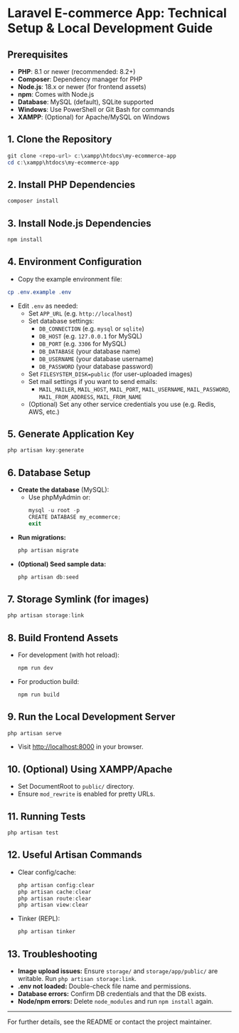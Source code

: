 # Laravel E-commerce App: Technical Setup & Local Development Guide

## Prerequisites
- **PHP**: 8.1 or newer (recommended: 8.2+)
- **Composer**: Dependency manager for PHP
- **Node.js**: 18.x or newer (for frontend assets)
- **npm**: Comes with Node.js
- **Database**: MySQL (default), SQLite supported
- **Windows**: Use PowerShell or Git Bash for commands
- **XAMPP**: (Optional) for Apache/MySQL on Windows

## 1. Clone the Repository
```powershell
git clone <repo-url> c:\xampp\htdocs\my-ecommerce-app
cd c:\xampp\htdocs\my-ecommerce-app
```

## 2. Install PHP Dependencies
```powershell
composer install
```

## 3. Install Node.js Dependencies
```powershell
npm install
```

## 4. Environment Configuration
- Copy the example environment file:
```powershell
cp .env.example .env
```
- Edit `.env` as needed:
  - Set `APP_URL` (e.g. `http://localhost`)
  - Set database settings:
    - `DB_CONNECTION` (e.g. `mysql` or `sqlite`)
    - `DB_HOST` (e.g. `127.0.0.1` for MySQL)
    - `DB_PORT` (e.g. `3306` for MySQL)
    - `DB_DATABASE` (your database name)
    - `DB_USERNAME` (your database username)
    - `DB_PASSWORD` (your database password)
  - Set `FILESYSTEM_DISK=public` (for user-uploaded images)
  - Set mail settings if you want to send emails:
    - `MAIL_MAILER`, `MAIL_HOST`, `MAIL_PORT`, `MAIL_USERNAME`, `MAIL_PASSWORD`, `MAIL_FROM_ADDRESS`, `MAIL_FROM_NAME`
  - (Optional) Set any other service credentials you use (e.g. Redis, AWS, etc.)

## 5. Generate Application Key
```powershell
php artisan key:generate
```

## 6. Database Setup
- **Create the database** (MySQL):
  - Use phpMyAdmin or:
    ```powershell
    mysql -u root -p
    CREATE DATABASE my_ecommerce;
    exit
    ```
- **Run migrations:**
    ```powershell
    php artisan migrate
    ```
- **(Optional) Seed sample data:**
    ```powershell
    php artisan db:seed
    ```

## 7. Storage Symlink (for images)
```powershell
php artisan storage:link
```

## 8. Build Frontend Assets
- For development (with hot reload):
    ```powershell
    npm run dev
    ```
- For production build:
    ```powershell
    npm run build
    ```

## 9. Run the Local Development Server
```powershell
php artisan serve
```
- Visit [http://localhost:8000](http://localhost:8000) in your browser.

## 10. (Optional) Using XAMPP/Apache
- Set DocumentRoot to `public/` directory.
- Ensure `mod_rewrite` is enabled for pretty URLs.

## 11. Running Tests
```powershell
php artisan test
```

## 12. Useful Artisan Commands
- Clear config/cache:
    ```powershell
    php artisan config:clear
    php artisan cache:clear
    php artisan route:clear
    php artisan view:clear
    ```
- Tinker (REPL):
    ```powershell
    php artisan tinker
    ```

## 13. Troubleshooting
- **Image upload issues:** Ensure `storage/` and `storage/app/public/` are writable. Run `php artisan storage:link`.
- **.env not loaded:** Double-check file name and permissions.
- **Database errors:** Confirm DB credentials and that the DB exists.
- **Node/npm errors:** Delete `node_modules` and run `npm install` again.

---

For further details, see the README or contact the project maintainer.

